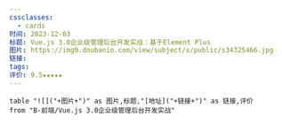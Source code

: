 ```yaml
---
cssclasses:
  - cards
时间: 2023-12-03
标题: Vue.js 3.0企业级管理后台开发实战：基于Element Plus
图片: https://img9.doubanio.com/view/subject/s/public/s34325466.jpg
链接: 
tags: 
评价: 9.5★★★★★
---
```


```dataview
table "![]("+图片+")" as 图片,标题,"[地址]("+链接+")" as 链接,评价
from "B-前端/Vue.js 3.0企业级管理后台开发实战"
```

[](C:\Windows\System32\cmd.exe)